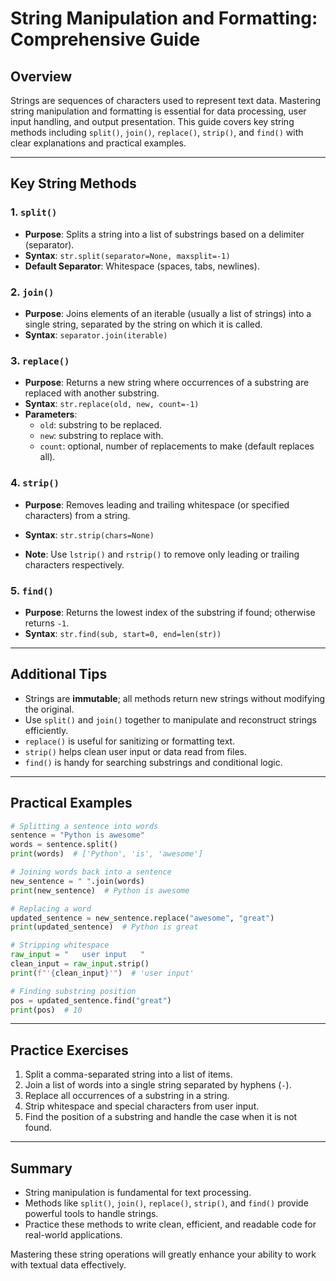 # String Manipulation and Formatting: Comprehensive Guide

## Overview
Strings are sequences of characters used to represent text data. Mastering string manipulation and formatting is essential for data processing, user input handling, and output presentation. This guide covers key string methods including `split()`, `join()`, `replace()`, `strip()`, and `find()` with clear explanations and practical examples.

---

## Key String Methods

### 1. `split()`
- **Purpose**: Splits a string into a list of substrings based on a delimiter (separator).
- **Syntax**: `str.split(separator=None, maxsplit=-1)`
- **Default Separator**: Whitespace (spaces, tabs, newlines).

### 2. `join()`
- **Purpose**: Joins elements of an iterable (usually a list of strings) into a single string, separated by the string on which it is called.
- **Syntax**: `separator.join(iterable)`

### 3. `replace()`
- **Purpose**: Returns a new string where occurrences of a substring are replaced with another substring.
- **Syntax**: `str.replace(old, new, count=-1)`
- **Parameters**:
  - `old`: substring to be replaced.
  - `new`: substring to replace with.
  - `count`: optional, number of replacements to make (default replaces all).

### 4. `strip()`
- **Purpose**: Removes leading and trailing whitespace (or specified characters) from a string.
- **Syntax**: `str.strip(chars=None)`

- **Note**: Use `lstrip()` and `rstrip()` to remove only leading or trailing characters respectively.

### 5. `find()`
- **Purpose**: Returns the lowest index of the substring if found; otherwise returns `-1`.
- **Syntax**: `str.find(sub, start=0, end=len(str))`

---

## Additional Tips

- Strings are **immutable**; all methods return new strings without modifying the original.
- Use `split()` and `join()` together to manipulate and reconstruct strings efficiently.
- `replace()` is useful for sanitizing or formatting text.
- `strip()` helps clean user input or data read from files.
- `find()` is handy for searching substrings and conditional logic.

---

## Practical Examples

```python
# Splitting a sentence into words
sentence = "Python is awesome"
words = sentence.split()
print(words)  # ['Python', 'is', 'awesome']

# Joining words back into a sentence
new_sentence = " ".join(words)
print(new_sentence)  # Python is awesome

# Replacing a word
updated_sentence = new_sentence.replace("awesome", "great")
print(updated_sentence)  # Python is great

# Stripping whitespace
raw_input = "   user input   "
clean_input = raw_input.strip()
print(f"'{clean_input}'")  # 'user input'

# Finding substring position
pos = updated_sentence.find("great")
print(pos)  # 10
```

---

## Practice Exercises

1. Split a comma-separated string into a list of items.
2. Join a list of words into a single string separated by hyphens (`-`).
3. Replace all occurrences of a substring in a string.
4. Strip whitespace and special characters from user input.
5. Find the position of a substring and handle the case when it is not found.

---

## Summary

- String manipulation is fundamental for text processing.
- Methods like `split()`, `join()`, `replace()`, `strip()`, and `find()` provide powerful tools to handle strings.
- Practice these methods to write clean, efficient, and readable code for real-world applications.

Mastering these string operations will greatly enhance your ability to work with textual data effectively.
